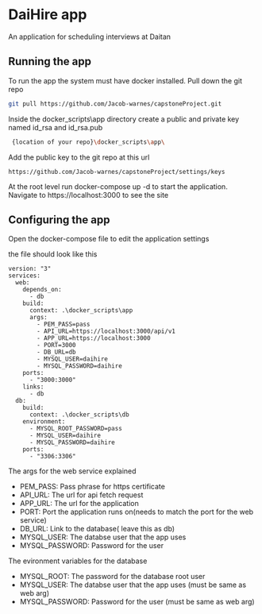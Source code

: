 # DaiHire app
An application for scheduling interviews at Daitan 

## Running the app
To run the app the system must have docker installed. 
Pull down the git repo  

``` bash 
git pull https://github.com/Jacob-warnes/capstoneProject.git
```
Inside the docker_scripts\app  directory create a public and private key named id_rsa and id_rsa.pub
```bash
 {location of your repo}\docker_scripts\app\
```
Add the public key to the git repo at this url
```
https://github.com/Jacob-warnes/capstoneProject/settings/keys
```

At the root level run docker-compose up -d to start the application.
Navigate to https://localhost:3000 to see the site 


## Configuring the app
Open the docker-compose file to edit the application settings 

the file should look like this 
```YML
version: "3"
services:
  web:
    depends_on:
      - db
    build:
      context: .\docker_scripts\app
      args:
        - PEM_PASS=pass
        - API_URL=https://localhost:3000/api/v1
        - APP_URL=https://localhost:3000
        - PORT=3000
        - DB_URL=db
        - MYSQL_USER=daihire
        - MYSQL_PASSWORD=daihire
    ports:
      - "3000:3000"
    links:
      - db
  db:
    build: 
      context: .\docker_scripts\db
    environment:
      - MYSQL_ROOT_PASSWORD=pass
      - MYSQL_USER=daihire
      - MYSQL_PASSWORD=daihire
    ports: 
      - "3306:3306"
```
The args for the web service explained 

* PEM_PASS: Pass phrase for https certificate 
* API_URL: The url for api fetch request 
* APP_URL: The url for the application
* PORT: Port the application runs on(needs to match the port for the web service)
* DB_URL: Link to the database( leave this as db)
* MYSQL_USER: The databse user that the app uses
* MYSQL_PASSWORD: Password for the user

The evironment variables for the database 

* MYSQL_ROOT: The password for the database root user 
* MYSQL_USER: The databse user that the app uses (must be same as web arg)
* MYSQL_PASSWORD: Password for the user (must be same as web arg)
